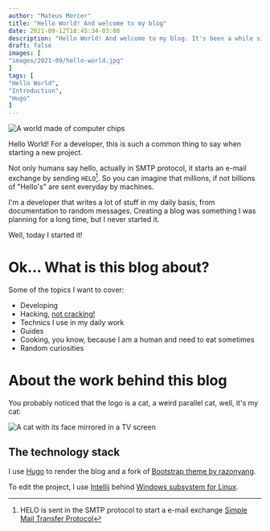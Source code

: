 ```yaml
---
author: "Mateus Mercer"
title: "Hello World! And welcome to my blog"
date: 2021-09-12T18:45:34-03:00
description: "Hello World! And welcome to my blog. It's been a while since I wanted to create a blog. Well, today I started!"
draft: false
images: [
"images/2021-09/hello-world.jpg"
]
tags: [
"Hello World",
"Introduction",
"Hugo"
]
---
```


![A world made of computer chips](/images/2021-09/hello-world.jpg#center "A world made of computer chips. Source: [Internet Archive <3](https://archive.org/details/80_Microcomputing_Issue_23_1981-11_1001001_US/mode/2up)")

Hello World! For a developer, this is such a common thing to say when starting a new project.

Not only humans say hello, actually in SMTP protocol, it starts an e-mail exchange by sending `HELO`[^1].
So you can imagine that millions, if not billions of "Hello's" are sent everyday by machines.

[^1]: HELO is sent in the SMTP protocol to start a e-mail exchange [Simple Mail Transfer Protocol](https://en.wikipedia.org/wiki/Simple_Mail_Transfer_Protocol)

I'm a developer that writes a lot of stuff in my daily basis, from documentation to random messages.
Creating a blog was something I was planning for a long time, but I never started it.

Well, today I started it!

# Ok... What is this blog about?

Some of the topics I want to cover:
* Developing
* Hacking, [not cracking!](http://www.catb.org/hacker-emblem/)
* Technics I use in my daily work
* Guides
* Cooking, you know, because I am a human and need to eat sometimes
* Random curiosities

# About the work behind this blog

You probably noticed that the logo is a cat, a weird parallel cat, well, it's my cat:

![A cat with its face mirrored in a TV screen](/images/2021-09/pinky.png#center "A cat with its face mirrored in a TV screen")

## The technology stack 

I use [Hugo](https://gohugo.io/) to render the blog and a fork of [Bootstrap theme by razonyang](https://github.com/razonyang/hugo-theme-bootstrap).

To edit the project, I use [Intellij](https://www.jetbrains.com/idea/) behind [Windows subsystem for Linux](https://docs.microsoft.com/en-us/windows/wsl/install-win10).
